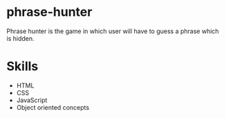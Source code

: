 # phrase-hunter
Phrase hunter is the game in which user will have to guess a phrase which is hidden.

# Skills
* HTML
* CSS
* JavaScript
* Object oriented concepts
